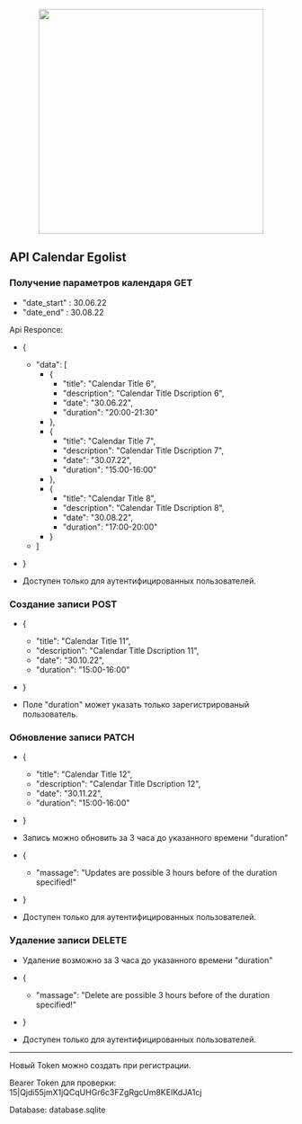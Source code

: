 <p align="center"><a href="https://laravel.com" target="_blank"><img src="https://raw.githubusercontent.com/laravel/art/master/logo-lockup/5%20SVG/2%20CMYK/1%20Full%20Color/laravel-logolockup-cmyk-red.svg" width="400"></a></p>

## API Calendar Egolist

### Получение параметров календаря GET
- "date_start" : 30.06.22
- "date_end" : 30.08.22
 
Api Responce:

- {
    - "data": [
        - {
            - "title": "Calendar Title 6",
            - "description": "Calendar Title Dscription 6",
            - "date": "30.06.22",
            - "duration": "20:00-21:30"
        - },
        - {
            - "title": "Calendar Title 7",
            - "description": "Calendar Title Dscription 7",
            - "date": "30.07.22",
            - "duration": "15:00-16:00"
        - },
        - {
            - "title": "Calendar Title 8",
            - "description": "Calendar Title Dscription 8",
            - "date": "30.08.22",
            - "duration": "17:00-20:00"
        - }
    - ]
- }


- Доступен только для аутентифицированных пользователей.

### Создание записи POST

- {
    - "title": "Calendar Title 11",
    - "description": "Calendar Title Dscription 11",
    - "date": "30.10.22",
    - "duration": "15:00-16:00"
- }


- Поле "duration" может указать только зарегистрированый пользователь.

### Обновление записи PATCH

- {
    - "title": "Calendar Title 12",
    - "description": "Calendar Title Dscription 12",
    - "date": "30.11.22",
    - "duration": "15:00-16:00"
- }

- Запись можно обновить за 3 часа до указанного времени "duration"


- {
    - "massage": "Updates are possible 3 hours before of the duration specified!"
- }


- Доступен только для аутентифицированных пользователей.

### Удаление записи DELETE

- Удаление возможно за 3 часа до указанного времени "duration"


- {
    - "massage": "Delete are possible 3 hours before of the duration specified!"
- }


- Доступен только для аутентифицированных пользователей.

<hr>

Новый Token можно создать при регистрации.

Bearer Token для проверки: 15|Qjdi55jmX1jQCqUHGr6c3FZgRgcUm8KEIKdJA1cj

Database: database.sqlite



